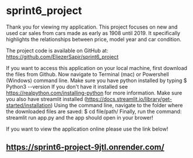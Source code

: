 # sprint6_project

Thank you for viewing my application.  This project focuses on new and used car sales from cars made as early as 1908 until 2019.  It specifically highlights the relationships between price, model year and car condition.

The project code is available on GitHub at: https://github.com/EliezerSapir/sprint6_project

If you want to access this application on your local machine, first download the files from Github.  Now navigate to Terminal (mac) or Powershell (Windows) command line.   Make sure you have python installed by typing 
$ Python3 --version
If you don't have it installed see https://realpython.com/installing-python for more information.
Make sure you also have streamlit installed (https://docs.streamlit.io/library/get-started/installation)
Using the command line, navigate to the folder where the downloaded files are saved:
$ cd file/path/
Finally, run the command:
streamlit run app.py
and the app should open in your brower!


If you want to view the application online please use the link below!
 
## https://sprint6-project-9jtl.onrender.com/

